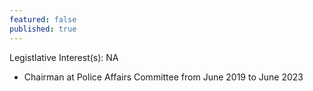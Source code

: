```yaml
---
featured: false
published: true
---
```

Legistlative Interest(s): NA

* Chairman at Police Affairs Committee from June 2019 to June 2023
